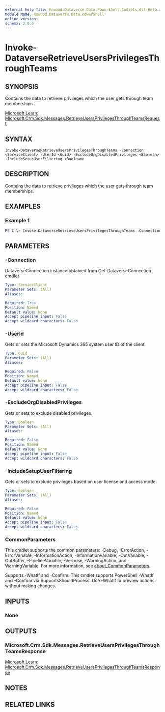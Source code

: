 ```yaml
---
external help file: Rnwood.Dataverse.Data.PowerShell.Cmdlets.dll-Help.xml
Module Name: Rnwood.Dataverse.Data.PowerShell
online version:
schema: 2.0.0
---
```


# Invoke-DataverseRetrieveUsersPrivilegesThroughTeams

## SYNOPSIS
Contains the data to retrieve privileges which the user gets through team memberships.

[Microsoft Learn: Microsoft.Crm.Sdk.Messages.RetrieveUsersPrivilegesThroughTeamsRequest](https://learn.microsoft.com/dotnet/api/Microsoft.Crm.Sdk.Messages.RetrieveUsersPrivilegesThroughTeamsRequest)

## SYNTAX

```
Invoke-DataverseRetrieveUsersPrivilegesThroughTeams -Connection <ServiceClient> -UserId <Guid> -ExcludeOrgDisabledPrivileges <Boolean> -IncludeSetupUserFiltering <Boolean>
```

## DESCRIPTION
Contains the data to retrieve privileges which the user gets through team memberships.

## EXAMPLES

### Example 1
```powershell
PS C:\> Invoke-DataverseRetrieveUsersPrivilegesThroughTeams -Connection <ServiceClient> -UserId <Guid> -ExcludeOrgDisabledPrivileges <Boolean> -IncludeSetupUserFiltering <Boolean>
```

## PARAMETERS

### -Connection
DataverseConnection instance obtained from Get-DataverseConnection cmdlet

```yaml
Type: ServiceClient
Parameter Sets: (All)
Aliases:

Required: True
Position: Named
Default value: None
Accept pipeline input: False
Accept wildcard characters: False
```

### -UserId
Gets or sets the Microsoft Dynamics 365 system user ID of the client.

```yaml
Type: Guid
Parameter Sets: (All)
Aliases:

Required: False
Position: Named
Default value: None
Accept pipeline input: False
Accept wildcard characters: False
```

### -ExcludeOrgDisabledPrivileges
Gets or sets to exclude disabled privileges.

```yaml
Type: Boolean
Parameter Sets: (All)
Aliases:

Required: False
Position: Named
Default value: None
Accept pipeline input: False
Accept wildcard characters: False
```

### -IncludeSetupUserFiltering
Gets or sets to exclude privileges based on user license and access mode.

```yaml
Type: Boolean
Parameter Sets: (All)
Aliases:

Required: False
Position: Named
Default value: None
Accept pipeline input: False
Accept wildcard characters: False
```

### CommonParameters
This cmdlet supports the common parameters: -Debug, -ErrorAction, -ErrorVariable, -InformationAction, -InformationVariable, -OutVariable, -OutBuffer, -PipelineVariable, -Verbose, -WarningAction, and -WarningVariable. For more information, see [about_CommonParameters](http://go.microsoft.com/fwlink/?LinkID=113216).

Supports -WhatIf and -Confirm: This cmdlet supports PowerShell -WhatIf and -Confirm via SupportsShouldProcess. Use -WhatIf to preview actions without making changes.

## INPUTS

### None
## OUTPUTS

### Microsoft.Crm.Sdk.Messages.RetrieveUsersPrivilegesThroughTeamsResponse
[Microsoft Learn: Microsoft.Crm.Sdk.Messages.RetrieveUsersPrivilegesThroughTeamsResponse](https://learn.microsoft.com/dotnet/api/Microsoft.Crm.Sdk.Messages.RetrieveUsersPrivilegesThroughTeamsResponse)
## NOTES

## RELATED LINKS
